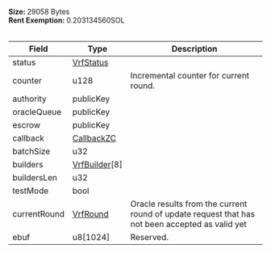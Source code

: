 <b>Size: </b>29058 Bytes<br /><b>Rent Exemption: </b>0.203134560SOL<br /><br />

| Field        | Type                                       | Description                                                                                     |
| ------------ | ------------------------------------------ | ----------------------------------------------------------------------------------------------- |
| status       | [VrfStatus](/api/idl/types/VrfStatus)      |                                                                                                 |
| counter      | u128                                       | Incremental counter for current round.                                                          |
| authority    | publicKey                                  |                                                                                                 |
| oracleQueue  | publicKey                                  |                                                                                                 |
| escrow       | publicKey                                  |                                                                                                 |
| callback     | [CallbackZC](/api/idl/types/CallbackZC)    |                                                                                                 |
| batchSize    | u32                                        |                                                                                                 |
| builders     | [VrfBuilder](/api/idl/types/VrfBuilder)[8] |                                                                                                 |
| buildersLen  | u32                                        |                                                                                                 |
| testMode     | bool                                       |                                                                                                 |
| currentRound | [VrfRound](/api/idl/types/VrfRound)        | Oracle results from the current round of update request that has not been accepted as valid yet |
| ebuf         | u8[1024]                                   | Reserved.                                                                                       |
